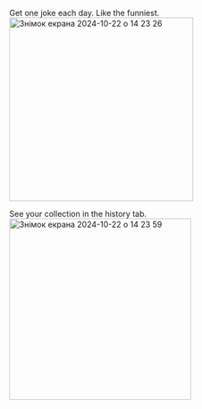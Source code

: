 Get one joke each day. Like the funniest.
<img width="329" alt="Знімок екрана 2024-10-22 о 14 23 26" src="https://github.com/user-attachments/assets/b07b662f-dd35-4bf9-ac98-6c2777ac4aa0">

See your collection in the history tab.
<img width="325" alt="Знімок екрана 2024-10-22 о 14 23 59" src="https://github.com/user-attachments/assets/f481cd16-4b87-4c4a-af4a-265b1e00cce4">
